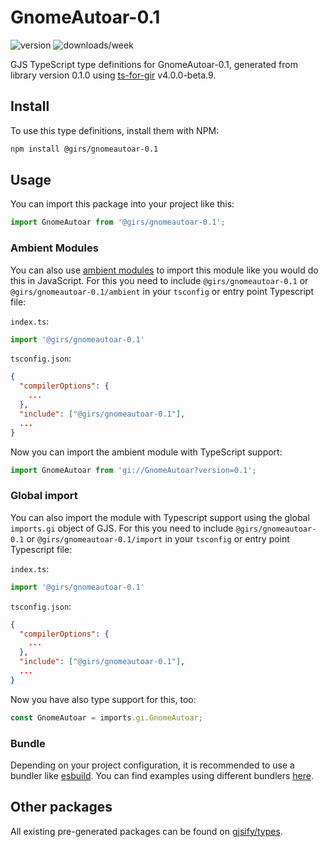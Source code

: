 
# GnomeAutoar-0.1

![version](https://img.shields.io/npm/v/@girs/gnomeautoar-0.1)
![downloads/week](https://img.shields.io/npm/dw/@girs/gnomeautoar-0.1)


GJS TypeScript type definitions for GnomeAutoar-0.1, generated from library version 0.1.0 using [ts-for-gir](https://github.com/gjsify/ts-for-gir) v4.0.0-beta.9.


## Install

To use this type definitions, install them with NPM:
```bash
npm install @girs/gnomeautoar-0.1
```

## Usage

You can import this package into your project like this:
```ts
import GnomeAutoar from '@girs/gnomeautoar-0.1';
```

### Ambient Modules

You can also use [ambient modules](https://github.com/gjsify/ts-for-gir/tree/main/packages/cli#ambient-modules) to import this module like you would do this in JavaScript.
For this you need to include `@girs/gnomeautoar-0.1` or `@girs/gnomeautoar-0.1/ambient` in your `tsconfig` or entry point Typescript file:

`index.ts`:
```ts
import '@girs/gnomeautoar-0.1'
```

`tsconfig.json`:
```json
{
  "compilerOptions": {
    ...
  },
  "include": ["@girs/gnomeautoar-0.1"],
  ...
}
```

Now you can import the ambient module with TypeScript support: 

```ts
import GnomeAutoar from 'gi://GnomeAutoar?version=0.1';
```

### Global import

You can also import the module with Typescript support using the global `imports.gi` object of GJS.
For this you need to include `@girs/gnomeautoar-0.1` or `@girs/gnomeautoar-0.1/import` in your `tsconfig` or entry point Typescript file:

`index.ts`:
```ts
import '@girs/gnomeautoar-0.1'
```

`tsconfig.json`:
```json
{
  "compilerOptions": {
    ...
  },
  "include": ["@girs/gnomeautoar-0.1"],
  ...
}
```

Now you have also type support for this, too:

```ts
const GnomeAutoar = imports.gi.GnomeAutoar;
```

### Bundle

Depending on your project configuration, it is recommended to use a bundler like [esbuild](https://esbuild.github.io/). You can find examples using different bundlers [here](https://github.com/gjsify/ts-for-gir/tree/main/examples).

## Other packages

All existing pre-generated packages can be found on [gjsify/types](https://github.com/gjsify/types).


